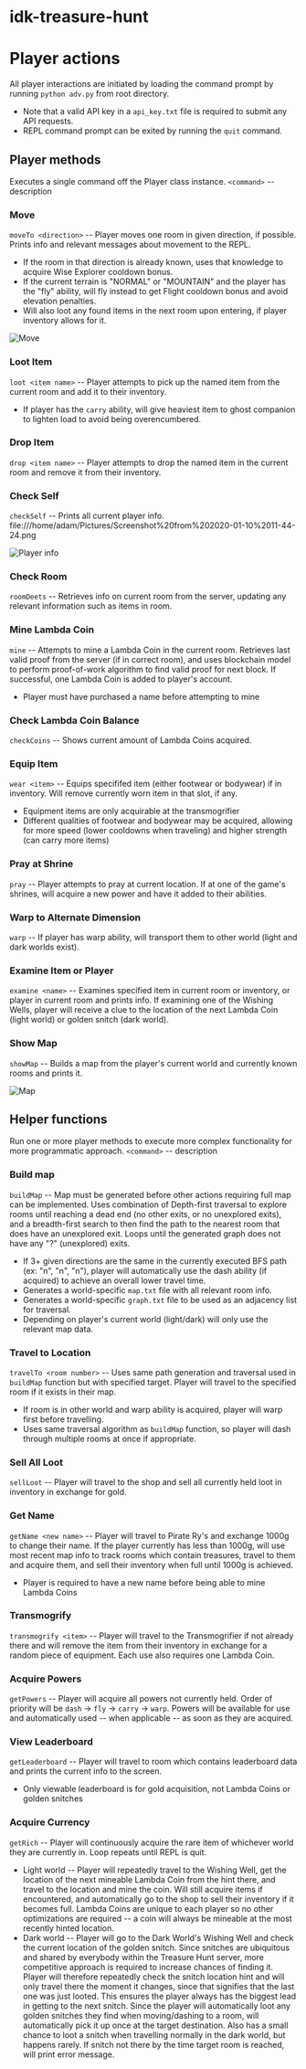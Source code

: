 # idk-treasure-hunt

# Player actions

All player interactions are initiated by loading the command prompt by running `python adv.py` from root directory.

- Note that a valid API key in a `api_key.txt` file is required to submit any API requests.
- REPL command prompt can be exited by running the `quit` command.

## Player methods

Executes a single command off the Player class instance.
`<command>` -- description

### Move

`moveTo <direction>` -- Player moves one room in given direction, if possible. Prints info and relevant messages about movement to the REPL.

- If the room in that direction is already known, uses that knowledge to acquire Wise Explorer cooldown bonus.
- If the current terrain is "NORMAL" or "MOUNTAIN" and the player has the "fly" ability, will fly instead to get Flight cooldown bonus and avoid elevation penalties.
- Will also loot any found items in the next room upon entering, if player inventory allows for it.

![Move](images/move.png)

### Loot Item

`loot <item name>` -- Player attempts to pick up the named item from the current room and add it to their inventory.

- If player has the `carry` ability, will give heaviest item to ghost companion to lighten load to avoid being overencumbered.

### Drop Item

`drop <item name>` -- Player attempts to drop the named item in the current room and remove it from their inventory.

### Check Self

`checkSelf` -- Prints all current player info.
file:///home/adam/Pictures/Screenshot%20from%202020-01-10%2011-44-24.png

![Player info](images/player.png)

### Check Room

`roomDeets` -- Retrieves info on current room from the server, updating any relevant information such as items in room.

### Mine Lambda Coin

`mine` -- Attempts to mine a Lambda Coin in the current room. Retrieves last valid proof from the server (if in correct room), and uses blockchain model to perform proof-of-work algorithm to find valid proof for next block. If successful, one Lambda Coin is added to player's account.

- Player must have purchased a name before attempting to mine

### Check Lambda Coin Balance

`checkCoins` -- Shows current amount of Lambda Coins acquired.

### Equip Item

`wear <item>` -- Equips specififed item (either footwear or bodywear) if in inventory. Will remove currently worn item in that slot, if any.

- Equipment items are only acquirable at the transmogrifier
- Different qualities of footwear and bodywear may be acquired, allowing for more speed (lower cooldowns when traveling) and higher strength (can carry more items)

### Pray at Shrine

`pray` -- Player attempts to pray at current location. If at one of the game's shrines, will acquire a new power and have it added to their abilities.

### Warp to Alternate Dimension

`warp` -- If player has warp ability, will transport them to other world (light and dark worlds exist).

### Examine Item or Player

`examine <name>` -- Examines specified item in current room or inventory, or player in current room and prints info. If examining one of the Wishing Wells, player will receive a clue to the location of the next Lambda Coin (light world) or golden snitch (dark world).

### Show Map

`showMap` -- Builds a map from the player's current world and currently known rooms and prints it.

![Map](images/map.png)

## Helper functions

Run one or more player methods to execute more complex functionality for more programmatic approach.
`<command>` -- description

### Build map

`buildMap` -- Map must be generated before other actions requiring full map can be implemented. Uses combination of Depth-first traversal to explore rooms until reaching a dead end (no other exits, or no unexplored exits), and a breadth-first search to then find the path to the nearest room that does have an unexplored exit. Loops until the generated graph does not have any "?" (unexplored) exits.

- If 3+ given directions are the same in the currently executed BFS path (ex: "n", "n", "n"), player will automatically use the dash ability (if acquired) to achieve an overall lower travel time.
- Generates a world-specific `map.txt` file with all relevant room info.
- Generates a world-specific `graph.txt` file to be used as an adjacency list for traversal.
- Depending on player's current world (light/dark) will only use the relevant map data.

### Travel to Location

`travelTo <room number>` -- Uses same path generation and traversal used in `buildMap` function but with specified target. Player will travel to the specified room if it exists in their map.

- If room is in other world and warp ability is acquired, player will warp first before travelling.
- Uses same traversal algorithm as `buildMap` function, so player will dash through multiple rooms at once if appropriate.

### Sell All Loot

`sellLoot` -- Player will travel to the shop and sell all currently held loot in inventory in exchange for gold.

### Get Name

`getName <new name>` -- Player will travel to Pirate Ry's and exchange 1000g to change their name. If the player currently has less than 1000g, will use most recent map info to track rooms which contain treasures, travel to them and acquire them, and sell their inventory when full until 1000g is achieved.

- Player is required to have a new name before being able to mine Lambda Coins

### Transmogrify

`transmogrify <item>` -- Player will travel to the Transmogrifier if not already there and will remove the item from their inventory in exchange for a random piece of equipment. Each use also requires one Lambda Coin.

### Acquire Powers

`getPowers` -- Player will acquire all powers not currently held. Order of priority will be `dash` -> `fly` -> `carry` -> `warp`. Powers will be available for use and automatically used -- when applicable -- as soon as they are acquired.

### View Leaderboard

`getLeaderboard` -- Player will travel to room which contains leaderboard data and prints the current info to the screen.

- Only viewable leaderboard is for gold acquisition, not Lambda Coins or golden snitches

### Acquire Currency

`getRich` -- Player will continuously acquire the rare item of whichever world they are currently in. Loop repeats until REPL is quit.

- Light world -- Player will repeatedly travel to the Wishing Well, get the location of the next mineable Lambda Coin from the hint there, and travel to the location and mine the coin. Will still acquire items if encountered, and automatically go to the shop to sell their inventory if it becomes full. Lambda Coins are unique to each player so no other optimizations are required -- a coin will always be mineable at the most recently hinted location.
- Dark world -- Player will go to the Dark World's Wishing Well and check the current location of the golden snitch. Since snitches are ubiquitous and shared by everybody within the Treasure Hunt server, more competitive approach is required to increase chances of finding it. Player will therefore repeatedly check the snitch location hint and will only travel there the moment it changes, since that signifies that the last one was just looted. This ensures the player always has the biggest lead in getting to the next snitch. Since the player will automatically loot any golden snitches they find when moving/dashing to a room, will automatically pick it up once at the target destination. Also has a small chance to loot a snitch when travelling normally in the dark world, but happens rarely. If snitch not there by the time target room is reached, will print error message.
